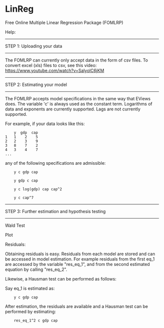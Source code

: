 LinReg
======

Free Online Multiple Linear Regression Package (FOMLRP)

Help:

**********************************************************************************************************************
STEP 1: Uploading your data
**********************************************************************************************************************

The FOMLRP can currently only accept data in the form of csv files. 
To convert excel (xls) files to csv, see this video: https://www.youtube.com/watch?v=SalyolC6jKM

**********************************************************************************************************************
STEP 2: Estimating your model
**********************************************************************************************************************

The FOMLRP accepts model specifications in the same way that EViews does. The variable 'c' is always used as the
constant term. Logarithms of data and exponents are currently supported. Lags are not currently supported.

For example, if your data looks like this:

        y  gdp  cap
    1   1    2    5
    2   2    3    9
    3   8    7    2
    4   3    4    7
    ...
    
any of the following specifications are admissible:

        y c gdp cap

        y gdp c cap

        y c log(gdp) cap cap^2

        y c cap^7

**********************************************************************************************************************
STEP 3: Further estimation and hypothesis testing
**********************************************************************************************************************


Wald Test

Plot

Residuals:

Obtaining residuals is easy. Residuals from each model are stored and can be accessed in model estimation. 
For example residuals from the first eq_1 are accessed by the variable "res_eq_1", and from the second estimated equation
by calling "res_eq_2".

Likewise, a Hausman test can be performed as follows:

Say eq_1 is estimated as:

        y c gdp cap
        
After estimation, the residuals are available and a Hausman test can be performed by estimating:

        res_eq_1^2 c gdp cap

